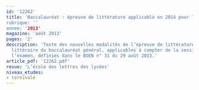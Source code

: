 ```yaml
---
id: '12262'
title: 'Baccalauréat : épreuve de littérature applicable en 2014 pour la série l’
rubrique: ''
annee: '2013'
magazine: 'août 2013'
pages: '2'
description: 'Texte des nouvelles modalités de l’épreuve de littérature de la série
  littéraire du baccalauréat général, applicables à compter de la session 2014 de
  l’examen, définies dans le BOEN n° 31 du 29 août 2013.'
article_pdf: '12262.pdf'
revue: 'L’école des lettres des lycées'
niveau_etudes:
- terminale
---
```

